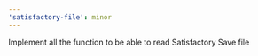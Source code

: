```yaml
---
'satisfactory-file': minor
---
```


Implement all the function to be able to read Satisfactory Save file
